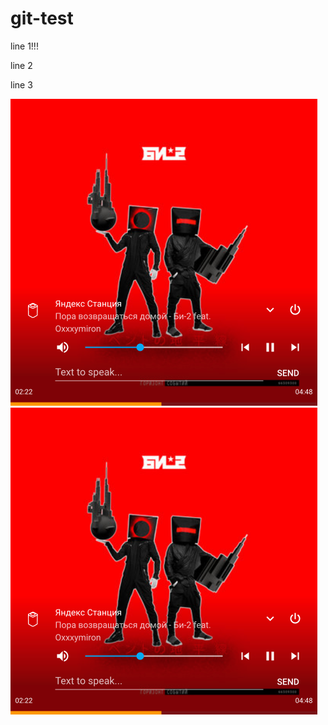 # git-test

line 1!!!

line 2

line 3

<img src="yandex_station.png" width="491" height="auto">

<img src="yandex_station.png" width="491">